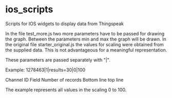 # ios_scripts
Scripts for IOS widgets to display data from Thingspeak

In the file test_more.js two more parameters have to be passed for drawing the graph. Between the parameters min and max the graph will be drawn. In the original file starter_original.js the values for scaling were obtained from the supplied data. This is not advantageous for a meaningful representation.

These parameters are passed separately with "|".

Example:   1278463|1|results=30|0|100

Channel ID
Field
Number of records
Bottom line
top line

The example represents all values in the scaling 0 to 100.
